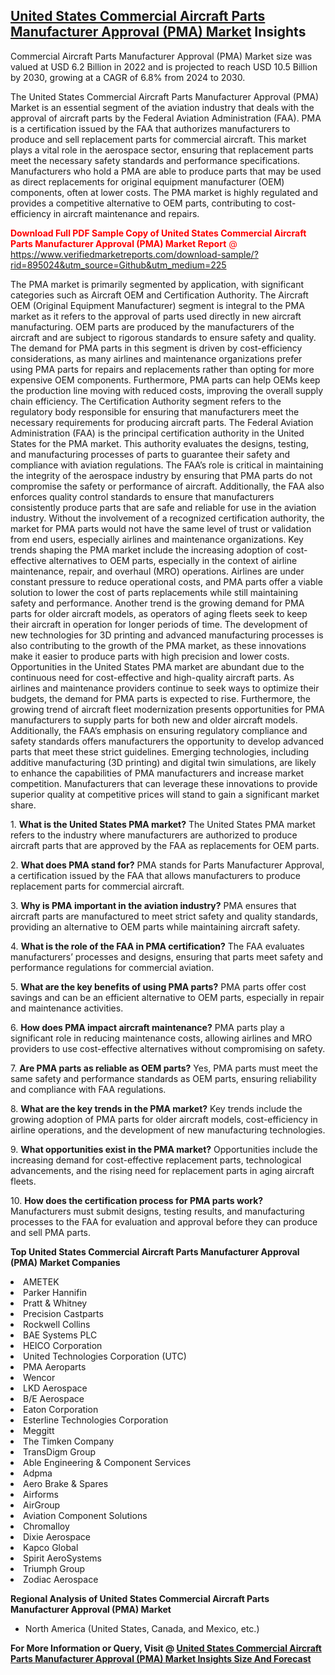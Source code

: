<h2><a href="https://www.verifiedmarketreports.com/download-sample/?rid=895024&amp;utm_source=Github&amp;utm_medium=225" target="_blank">United States Commercial Aircraft Parts Manufacturer Approval (PMA) Market</a> Insights</h2><p>Commercial Aircraft Parts Manufacturer Approval (PMA) Market size was valued at USD 6.2 Billion in 2022 and is projected to reach USD 10.5 Billion by 2030, growing at a CAGR of 6.8% from 2024 to 2030.</p><p><p>The United States Commercial Aircraft Parts Manufacturer Approval (PMA) Market is an essential segment of the aviation industry that deals with the approval of aircraft parts by the Federal Aviation Administration (FAA). PMA is a certification issued by the FAA that authorizes manufacturers to produce and sell replacement parts for commercial aircraft. This market plays a vital role in the aerospace sector, ensuring that replacement parts meet the necessary safety standards and performance specifications. Manufacturers who hold a PMA are able to produce parts that may be used as direct replacements for original equipment manufacturer (OEM) components, often at lower costs. The PMA market is highly regulated and provides a competitive alternative to OEM parts, contributing to cost-efficiency in aircraft maintenance and repairs. <p><span class=""><span style="color: #ff0000;"><strong>Download Full PDF Sample Copy of United States Commercial Aircraft Parts Manufacturer Approval (PMA) Market Report</strong> @ </span><a href="https://www.verifiedmarketreports.com/download-sample/?rid=895024&amp;utm_source=Github&amp;utm_medium=225" target="_blank">https://www.verifiedmarketreports.com/download-sample/?rid=895024&amp;utm_source=Github&amp;utm_medium=225</a></span></p></p> <p>The PMA market is primarily segmented by application, with significant categories such as Aircraft OEM and Certification Authority. The Aircraft OEM (Original Equipment Manufacturer) segment is integral to the PMA market as it refers to the approval of parts used directly in new aircraft manufacturing. OEM parts are produced by the manufacturers of the aircraft and are subject to rigorous standards to ensure safety and quality. The demand for PMA parts in this segment is driven by cost-efficiency considerations, as many airlines and maintenance organizations prefer using PMA parts for repairs and replacements rather than opting for more expensive OEM components. Furthermore, PMA parts can help OEMs keep the production line moving with reduced costs, improving the overall supply chain efficiency. The Certification Authority segment refers to the regulatory body responsible for ensuring that manufacturers meet the necessary requirements for producing aircraft parts. The Federal Aviation Administration (FAA) is the principal certification authority in the United States for the PMA market. This authority evaluates the designs, testing, and manufacturing processes of parts to guarantee their safety and compliance with aviation regulations. The FAA’s role is critical in maintaining the integrity of the aerospace industry by ensuring that PMA parts do not compromise the safety or performance of aircraft. Additionally, the FAA also enforces quality control standards to ensure that manufacturers consistently produce parts that are safe and reliable for use in the aviation industry. Without the involvement of a recognized certification authority, the market for PMA parts would not have the same level of trust or validation from end users, especially airlines and maintenance organizations. Key trends shaping the PMA market include the increasing adoption of cost-effective alternatives to OEM parts, especially in the context of airline maintenance, repair, and overhaul (MRO) operations. Airlines are under constant pressure to reduce operational costs, and PMA parts offer a viable solution to lower the cost of parts replacements while still maintaining safety and performance. Another trend is the growing demand for PMA parts for older aircraft models, as operators of aging fleets seek to keep their aircraft in operation for longer periods of time. The development of new technologies for 3D printing and advanced manufacturing processes is also contributing to the growth of the PMA market, as these innovations make it easier to produce parts with high precision and lower costs. Opportunities in the United States PMA market are abundant due to the continuous need for cost-effective and high-quality aircraft parts. As airlines and maintenance providers continue to seek ways to optimize their budgets, the demand for PMA parts is expected to rise. Furthermore, the growing trend of aircraft fleet modernization presents opportunities for PMA manufacturers to supply parts for both new and older aircraft models. Additionally, the FAA’s emphasis on ensuring regulatory compliance and safety standards offers manufacturers the opportunity to develop advanced parts that meet these strict guidelines. Emerging technologies, including additive manufacturing (3D printing) and digital twin simulations, are likely to enhance the capabilities of PMA manufacturers and increase market competition. Manufacturers that can leverage these innovations to provide superior quality at competitive prices will stand to gain a significant market share. <p>1. <b>What is the United States PMA market?</b> The United States PMA market refers to the industry where manufacturers are authorized to produce aircraft parts that are approved by the FAA as replacements for OEM parts. </p> <p>2. <b>What does PMA stand for?</b> PMA stands for Parts Manufacturer Approval, a certification issued by the FAA that allows manufacturers to produce replacement parts for commercial aircraft. </p> <p>3. <b>Why is PMA important in the aviation industry?</b> PMA ensures that aircraft parts are manufactured to meet strict safety and quality standards, providing an alternative to OEM parts while maintaining aircraft safety. </p> <p>4. <b>What is the role of the FAA in PMA certification?</b> The FAA evaluates manufacturers’ processes and designs, ensuring that parts meet safety and performance regulations for commercial aviation. </p> <p>5. <b>What are the key benefits of using PMA parts?</b> PMA parts offer cost savings and can be an efficient alternative to OEM parts, especially in repair and maintenance activities. </p> <p>6. <b>How does PMA impact aircraft maintenance?</b> PMA parts play a significant role in reducing maintenance costs, allowing airlines and MRO providers to use cost-effective alternatives without compromising on safety. </p> <p>7. <b>Are PMA parts as reliable as OEM parts?</b> Yes, PMA parts must meet the same safety and performance standards as OEM parts, ensuring reliability and compliance with FAA regulations. </p> <p>8. <b>What are the key trends in the PMA market?</b> Key trends include the growing adoption of PMA parts for older aircraft models, cost-efficiency in airline operations, and the development of new manufacturing technologies. </p> <p>9. <b>What opportunities exist in the PMA market?</b> Opportunities include the increasing demand for cost-effective replacement parts, technological advancements, and the rising need for replacement parts in aging aircraft fleets. </p> <p>10. <b>How does the certification process for PMA parts work?</b> Manufacturers must submit designs, testing results, and manufacturing processes to the FAA for evaluation and approval before they can produce and sell PMA parts. </p> </p><p><strong>Top United States Commercial Aircraft Parts Manufacturer Approval (PMA) Market Companies</strong></p><div data-test-id=""><p><li>AMETEK</li><li> Parker Hannifin</li><li> Pratt & Whitney</li><li> Precision Castparts</li><li> Rockwell Collins</li><li> BAE Systems PLC</li><li> HEICO Corporation</li><li> United Technologies Corporation (UTC)</li><li> PMA Aeroparts</li><li> Wencor</li><li> LKD Aerospace</li><li> B/E Aerospace</li><li> Eaton Corporation</li><li> Esterline Technologies Corporation</li><li> Meggitt</li><li> The Timken Company</li><li> TransDigm Group</li><li> Able Engineering & Component Services</li><li> Adpma</li><li> Aero Brake & Spares</li><li> Airforms</li><li> AirGroup</li><li> Aviation Component Solutions</li><li> Chromalloy</li><li> Dixie Aerospace</li><li> Kapco Global</li><li> Spirit AeroSystems</li><li> Triumph Group</li><li> Zodiac Aerospace</li></p><div><strong>Regional Analysis of&nbsp;United States Commercial Aircraft Parts Manufacturer Approval (PMA) Market</strong></div><ul><li dir="ltr"><p dir="ltr">North America&nbsp;(United States, Canada, and Mexico, etc.)</p></li></ul><p><strong>For More Information or Query, Visit @&nbsp;</strong><strong><a href="https://www.verifiedmarketreports.com/product/commercial-aircraft-parts-manufacturer-approval-pma-market/?utm_source=Github&amp;utm_medium=225" target="_blank">United States Commercial Aircraft Parts Manufacturer Approval (PMA) Market Insights Size And Forecast</a></strong></p></div>
